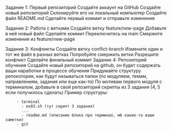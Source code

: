 Задание 1: Первый репозиторий
Создайте аккаунт на GitHub
Создайте новый репозиторий
Склонируйте его на локальный компьютер
Создайте файл README.md
Сделайте первый коммит и отправьте изменения

Задание 2: Работа с ветками
Создайте ветку feature/new-page
Добавьте в неё новый файл
Сделайте коммит
Переключитесь на main
Смержите изменения из feature/new-page

Задание 3: Конфликты
Создайте ветку conflict-branch
Измените один и тот же файл в разных ветках
Попробуйте смержить ветки
Разрешите конфликт
Сделайте финальный коммит
Задание 4: Репозиторий обучения
Создайте новый репозиторий на github, он будет содержать ваши наработки в процессе обучения
Придумайте структуру репоизтория, как будут называться папки (по модуляем, темам, направлениям, задания или еще как-то)
По мотивам первого модуля с терминалом, добавьте в свой репозиторий скрипты из 3 задания (4, 5 если получилось сделать)
Пример структуры: 

         - terminal
           - ex03.sh (тут скрипт 3 задания)
           ...
           - readme.md (описание блока про терминал, мб какие-то ваши заметки)
         - git
